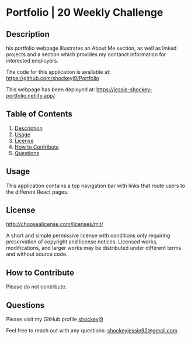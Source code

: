 # Portfolio | 20 Weekly Challenge 

## Description

his portfolio webpage illustrates an About Me section, as well as linked projects and a section which provides my contanct information for interested employers. 

The code for this application is available at: https://github.com/shockeyj9/Portfolio

This webpage has been deployed at: https://jessie-shockey-portfolio.netlify.app/

## Table of Contents

  1. [ Description ](#description)
  3. [ Usage ](#usage)
  3. [ License ](#license)
  3. [ How to Contribute ](#how-to-contribute)
  3. [ Questions ](#questions)
  


## Usage

This application contains a top navigation bar with links that route users to the different React pages. 


## License

http://choosealicense.com/licenses/mit/ 

A short and simple permissive license with conditions only requiring preservation of copyright and license notices. Licensed works, modifications, and larger works may be distributed under different terms and without source code. 


## How to Contribute

Please do not contribute.


## Questions

Please visit my GitHub profile [shockeyj9](https://github.com/shockeyj9)

Feel free to reach out with any questions: shockeyjessie92@gmail.com

